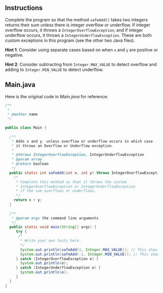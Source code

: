 ## Instructions

Complete the program so that the method `safeAdd()` takes two integers returns their sum unless there is integer overflow or underflow. If integer overflow occurs, it throws a `IntegerOverflowException`; and if integer underflow occurs, it throws a `IntegerUnderflowException`. These are both custom exceptions in this program (see the other two Java files).

**Hint 1**: Consider using separate cases based on when `x` and `y` are positive or negative.

**Hint 2**: Consider subtracting from `Integer.MAX_VALUE` to detect overflow and adding to `Integer.MIN_VALUE` to detect underflow.

## Main.java

Here is the original code in *Main.java* for reference:

```java
/**
 *
 * @author name
 */

public class Main {
    
  /**
   * Adds x and y, unless overflow or underflow occurs in which case
   * it throws an Overflow or Underflow exception.
   *
   * @throws IntegerOverflowException, IntegerUnderflowException
   * @param array
   * @return boolean
   */
  public static int safeAdd(int x, int y) throws IntegerOverflowException, IntegerUnderflowException {
    /*
     * Complete this method so that it throws the custom 
     * IntegerOverflowException or IntegerUnderflowException 
     * if the sum overflows or underflows.
     */
    return x + y;
  }
      
  /**
   * @param args the command line arguments
   */
  public static void main(String[] args) {
     try {
      /*
       * Write your own tests here.
       */
       System.out.println(safeAdd(1, Integer.MAX_VALUE)); // This should overflow
       System.out.println(safeAdd(-1, Integer.MIN_VALUE)); // This should underflow
     } catch (IntegerOverflowException e) {
       System.out.println(e);
     } catch (IntegerUnderflowException e) {
       System.out.println(e);
     }
  }
}
```
